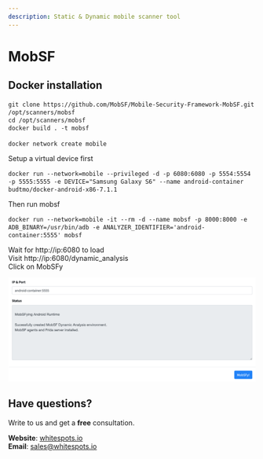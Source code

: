 ```yaml
---
description: Static & Dynamic mobile scanner tool
---
```


# MobSF

## Docker installation

```text
git clone https://github.com/MobSF/Mobile-Security-Framework-MobSF.git /opt/scanners/mobsf
cd /opt/scanners/mobsf
docker build . -t mobsf

docker network create mobile
```

Setup a virtual device first

```text
docker run --network=mobile --privileged -d -p 6080:6080 -p 5554:5554 -p 5555:5555 -e DEVICE="Samsung Galaxy S6" --name android-container budtmo/docker-android-x86-7.1.1
```

Then run mobsf

```text
docker run --network=mobile -it --rm -d --name mobsf -p 8000:8000 -e ADB_BINARY=/usr/bin/adb -e ANALYZER_IDENTIFIER='android-container:5555' mobsf
```

Wait for http://ip:6080 to load  
Visit http://ip:6080/dynamic\_analysis   
Click on MobSFy

![](../../.gitbook/assets/image.png)

## Have questions?

Write to us and get a **free** consultation.

**Website**: [whitespots.io](https://whitespots.io/?utm=appsecwiki)   
**Email**: [sales@whitespots.io](mailto:sales@whitespots.io)

